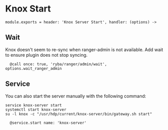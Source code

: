 
# Knox Start

    module.exports = header: 'Knox Server Start', handler: (options) ->

## Wait
Knox doesn't seem to re-sync when ranger-admin is not available. Add wait to ensure plugin
does not stop syncing.

      @call once: true, 'ryba/ranger/admin/wait', options.wait_ranger_admin

## Service

You can also start the server manually with the following command:

```
service knox-server start
systemctl start knox-server
su -l knox -c "/usr/hdp/current/knox-server/bin/gateway.sh start"
```
      
      @service.start name: 'knox-server'
